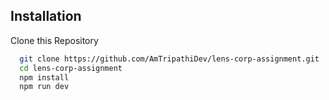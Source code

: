
## Installation

Clone this Repository

```bash
  git clone https://github.com/AmTripathiDev/lens-corp-assignment.git
  cd lens-corp-assignment
  npm install
  npm run dev
```
    